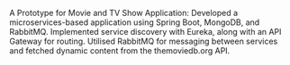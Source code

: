 A Prototype for Movie and TV Show Application: Developed a microservices-based application using Spring Boot, MongoDB, and RabbitMQ. Implemented service discovery with Eureka, along with an API Gateway for routing. Utilised RabbitMQ for messaging between services and fetched dynamic content from the themoviedb.org API.

